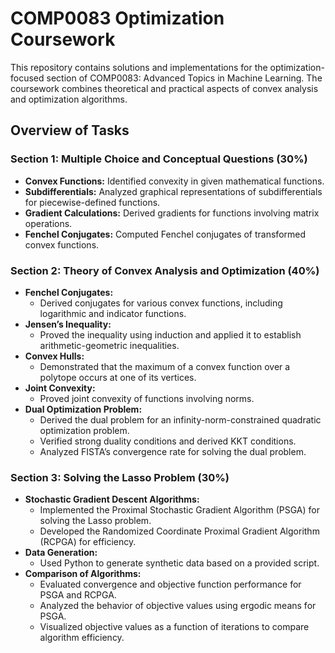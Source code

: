 
# COMP0083 Optimization Coursework

This repository contains solutions and implementations for the optimization-focused section of COMP0083: Advanced Topics in Machine Learning. The coursework combines theoretical and practical aspects of convex analysis and optimization algorithms.

## Overview of Tasks

### Section 1: Multiple Choice and Conceptual Questions (30%)
- **Convex Functions:** Identified convexity in given mathematical functions.
- **Subdifferentials:** Analyzed graphical representations of subdifferentials for piecewise-defined functions.
- **Gradient Calculations:** Derived gradients for functions involving matrix operations.
- **Fenchel Conjugates:** Computed Fenchel conjugates of transformed convex functions.

### Section 2: Theory of Convex Analysis and Optimization (40%)
- **Fenchel Conjugates:**
  - Derived conjugates for various convex functions, including logarithmic and indicator functions.
- **Jensen’s Inequality:**
  - Proved the inequality using induction and applied it to establish arithmetic-geometric inequalities.
- **Convex Hulls:**
  - Demonstrated that the maximum of a convex function over a polytope occurs at one of its vertices.
- **Joint Convexity:**
  - Proved joint convexity of functions involving norms.
- **Dual Optimization Problem:**
  - Derived the dual problem for an infinity-norm-constrained quadratic optimization problem.
  - Verified strong duality conditions and derived KKT conditions.
  - Analyzed FISTA’s convergence rate for solving the dual problem.

### Section 3: Solving the Lasso Problem (30%)
- **Stochastic Gradient Descent Algorithms:**
  - Implemented the Proximal Stochastic Gradient Algorithm (PSGA) for solving the Lasso problem.
  - Developed the Randomized Coordinate Proximal Gradient Algorithm (RCPGA) for efficiency.
- **Data Generation:**
  - Used Python to generate synthetic data based on a provided script.
- **Comparison of Algorithms:**
  - Evaluated convergence and objective function performance for PSGA and RCPGA.
  - Analyzed the behavior of objective values using ergodic means for PSGA.
  - Visualized objective values as a function of iterations to compare algorithm efficiency.

